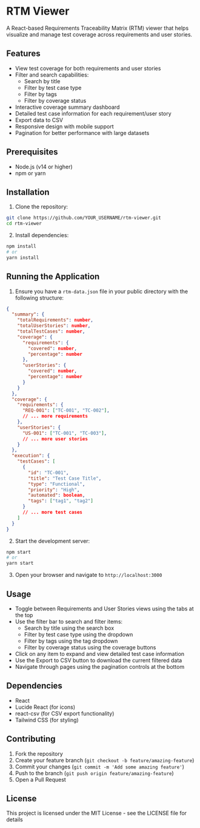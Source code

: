 # RTM Viewer

A React-based Requirements Traceability Matrix (RTM) viewer that helps visualize and manage test coverage across requirements and user stories.

## Features

- View test coverage for both requirements and user stories
- Filter and search capabilities:
  - Search by title
  - Filter by test case type
  - Filter by tags
  - Filter by coverage status
- Interactive coverage summary dashboard
- Detailed test case information for each requirement/user story
- Export data to CSV
- Responsive design with mobile support
- Pagination for better performance with large datasets

## Prerequisites

- Node.js (v14 or higher)
- npm or yarn

## Installation

1. Clone the repository:
```bash
git clone https://github.com/YOUR_USERNAME/rtm-viewer.git
cd rtm-viewer
```

2. Install dependencies:
```bash
npm install
# or
yarn install
```

## Running the Application

1. Ensure you have a `rtm-data.json` file in your public directory with the following structure:
```json
{
  "summary": {
    "totalRequirements": number,
    "totalUserStories": number,
    "totalTestCases": number,
    "coverage": {
      "requirements": {
        "covered": number,
        "percentage": number
      },
      "userStories": {
        "covered": number,
        "percentage": number
      }
    }
  },
  "coverage": {
    "requirements": {
      "REQ-001": ["TC-001", "TC-002"],
      // ... more requirements
    },
    "userStories": {
      "US-001": ["TC-001", "TC-003"],
      // ... more user stories
    }
  },
  "execution": {
    "testCases": [
      {
        "id": "TC-001",
        "title": "Test Case Title",
        "type": "Functional",
        "priority": "High",
        "automated": boolean,
        "tags": ["tag1", "tag2"]
      }
      // ... more test cases
    ]
  }
}
```

2. Start the development server:
```bash
npm start
# or
yarn start
```

3. Open your browser and navigate to `http://localhost:3000`

## Usage

- Toggle between Requirements and User Stories views using the tabs at the top
- Use the filter bar to search and filter items:
  - Search by title using the search box
  - Filter by test case type using the dropdown
  - Filter by tags using the tag dropdown
  - Filter by coverage status using the coverage buttons
- Click on any item to expand and view detailed test case information
- Use the Export to CSV button to download the current filtered data
- Navigate through pages using the pagination controls at the bottom

## Dependencies

- React
- Lucide React (for icons)
- react-csv (for CSV export functionality)
- Tailwind CSS (for styling)

## Contributing

1. Fork the repository
2. Create your feature branch (`git checkout -b feature/amazing-feature`)
3. Commit your changes (`git commit -m 'Add some amazing feature'`)
4. Push to the branch (`git push origin feature/amazing-feature`)
5. Open a Pull Request

## License

This project is licensed under the MIT License - see the LICENSE file for details